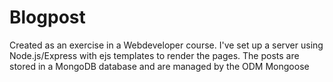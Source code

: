 # Blogpost
Created as an exercise in a Webdeveloper course. I've set up a server using Node.js/Express with ejs templates to render the pages. The posts are stored in a MongoDB database and are managed by the ODM Mongoose
